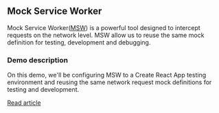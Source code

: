 ## Mock Service Worker

Mock Service Worker([MSW](https://mswjs.io/)) is a powerful tool designed to intercept requests on the network level. MSW allow us to reuse the same mock definition for testing, development and debugging.

### Demo description

On this demo, we'll be configuring MSW to a Create React App testing environment and reusing the same network request mock definitions for testing and development.

[Read article](https://ivstudio.com/testing/how-to-mock-network-requests-with-msw)
